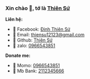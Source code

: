 ### Xin chào 👋, tớ là [Thiên Sứ](https://github.com/thiensu99)

**Liên hệ:**
 
 - 🍁 Facebook: [Đinh Thiên Sứ](https://facebook.com/HackingOfficiall2)
 - 🍁 Email: [thiensu12123@gmail.com](mailto:thiensu12123@gmail.com)
 - 🍁 Github: [Thiên Sứ](https://github.com/thiensu99)
 - 🍁 zalo: [0966543851](https://zalo.me/0966543851)

**Donate me:**

 - 🍁 Momo: [0966543851](https://nhantien.momo.vn/0966543851)
 - 🍁 Mb Bank: [2112345666](00020101021138540010A00000072701240006970422011021123456660208QRIBFTTA53037045802VN6304ed3e)
